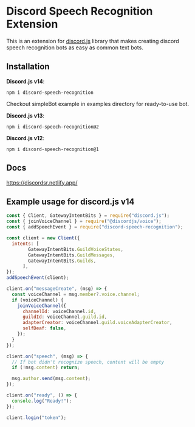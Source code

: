 # Discord Speech Recognition Extension

This is an extension for [discord.js](https://discord.js.org) library that makes creating discord speech recognition bots as easy as common text bots.

## Installation

**Discord.js v14**:

```
npm i discord-speech-recognition
```

Checkout simpleBot example in examples directory for ready-to-use bot.

**Discord.js v13**:

```
npm i discord-speech-recognition@2
```

**Discord.js v12**:

```
npm i discord-speech-recognition@1
```


## Docs

<https://discordsr.netlify.app/>

## Example usage for discord.js v14

```javascript
const { Client, GatewayIntentBits } = require("discord.js");
const { joinVoiceChannel } = require("@discordjs/voice");
const { addSpeechEvent } = require("discord-speech-recognition");

const client = new Client({
  intents: [
        GatewayIntentBits.GuildVoiceStates,
        GatewayIntentBits.GuildMessages,
        GatewayIntentBits.Guilds,
      ],
});
addSpeechEvent(client);

client.on("messageCreate", (msg) => {
  const voiceChannel = msg.member?.voice.channel;
  if (voiceChannel) {
    joinVoiceChannel({
      channelId: voiceChannel.id,
      guildId: voiceChannel.guild.id,
      adapterCreator: voiceChannel.guild.voiceAdapterCreator,
      selfDeaf: false,
    });
  }
});

client.on("speech", (msg) => {
  // If bot didn't recognize speech, content will be empty
  if (!msg.content) return;

  msg.author.send(msg.content);
});

client.on("ready", () => {
  console.log("Ready!");
});

client.login("token");
```
